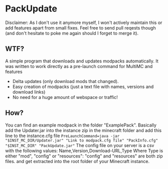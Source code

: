 # PackUpdate

Disclaimer: As I don't use it anymore myself, I won't actively maintain this or add features apart from small fixes. Feel free to send pull reqests though (and don't hesitate to poke me again should I forget to merge it).

## WTF?
A simple program that downloads and updates modpacks automatically.
It was written to work directly as a pre-launch command for MultiMC and features
 * Delta updates (only download mods that changed).
 * Easy creation of modpacks (just a text file with names, versions and download links)
 * No need for a huge amount of webspace or traffic!

## How?
You can find an example modpack in the folder "ExamplePack".
Basically add the Updater.jar into the instance zip in the minecraft folder
and add this line to the instance.cfg file
`PreLaunchCommand=java -jar "$INST_MC_DIR/Updater.jar" "Link to modpack.cfg file" "PackInfo.cfg" "$INST_MC_DIR" "PackUpdate.jar"`
The config file on your server is a csv with the following values:
Name,Version,Download-URL,Type
Where Type is either "mod", "config" or "resources":
"config" and "resources" are both zip files.
and get extracted into the root folder of your Minecraft instance.

